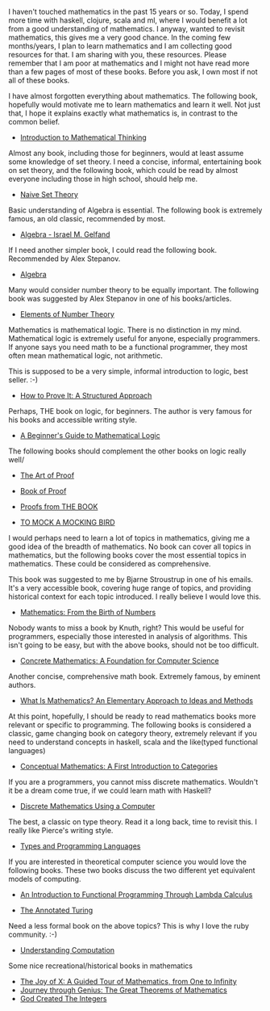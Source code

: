 I haven't touched mathematics in the past 15 years or so. Today, I spend more time with haskell, clojure, scala and ml, where I would benefit a lot from a good understanding of mathematics. I anyway, wanted to revisit mathematics, this gives me a very good chance. In the coming few months/years, I plan to learn mathematics and I am collecting good resources for that. I am sharing with you, these resources. Please remember that I am poor at mathematics and I might not have read more than a few pages of most of these books. Before you ask, I own most if not all of these books.

I have almost forgotten everything about mathematics. The following book, hopefully would motivate me to learn mathematics and learn it well. Not just that, I hope it explains exactly what mathematics is, in contrast to the common belief.

* [Introduction to Mathematical Thinking](http://www.amazon.com/Introduction-Mathematical-Thinking-Keith-Devlin-ebook/dp/B009LTPSTO)


Almost any book, including those for beginners, would at least assume some knowledge of set theory. I need a concise, informal, entertaining book on set theory, and the following book, which could be read by almost everyone including those in high school, should help me.

* [Naive Set Theory](http://www.amazon.com/Naive-Set-Theory-Paul-Halmos/dp/1614271313)

Basic understanding of Algebra is essential. The following book is extremely famous, an old classic, recommended by most.

* [Algebra - Israel M. Gelfand](http://www.amazon.com/Algebra-Israel-M-Gelfand/dp/0817636773)

If I need another simpler book, I could read the following book. Recommended by Alex Stepanov.

* [Algebra](http://www.amazon.com/Algebra-An-Elementary-Text-Book-set/dp/0821819313)

Many would consider number theory to be equally important. The following book was suggested by Alex Stepanov in one of his books/articles.

* [Elements of Number Theory](http://www.amazon.com/Elements-Number-Theory-Undergraduate-Mathematics/dp/0387955879)

Mathematics is mathematical logic. There is no distinction in my mind. Mathematical logic is extremely useful for anyone, especially programmers. If anyone says you need math to be a functional programmer, they most often mean mathematical logic, not arithmetic.

This is supposed to be a very simple, informal introduction to logic, best seller. :-)

* [How to Prove It: A Structured Approach](http://www.amazon.com/How-Prove-It-Structured-Approach/dp/0521675995)

Perhaps, THE book on logic, for beginners. The author is very famous for his books and accessible writing style.

* [A Beginner's Guide to Mathematical Logic](http://www.amazon.com/Beginners-Guide-Mathematical-Logic-Mathematics-ebook/dp/B00LV8EJJI)

The following books should complement the other books on logic really well/

* [The Art of Proof](http://www.amazon.com/The-Art-Proof-Mathematics-Undergraduate/dp/1441970223)

* [Book of Proof](http://www.amazon.com/Book-Proof-Richard-Hammack/dp/0989472108)

* [Proofs from THE BOOK](http://www.amazon.com/Proofs-THE-BOOK-Martin-Aigner/dp/3662442043)

* [TO MOCK A MOCKING BIRD](http://www.amazon.com/TO-MOCK-A-MOCKING-BIRD/dp/0394534913)


I would perhaps need to learn a lot of topics in mathematics, giving me a good idea of the breadth of mathematics. No book can cover all topics in mathematics, but the following books cover the most essential topics in mathematics. These could be considered as comprehensive.

This book was suggested to me by Bjarne Stroustrup in one of his emails. It's a very accessible book, covering huge range of topics, and providing historical context for each topic introduced. I really believe I would love this.

* [Mathematics: From the Birth of Numbers](http://www.amazon.com/Mathematics-Birth-Numbers-Jan-Gullberg/dp/039304002X)

Nobody wants to miss a book by Knuth, right? This would be useful for programmers, especially those interested in analysis of algorithms. This isn't going to be easy, but with the above books, should not be too difficult.

* [Concrete Mathematics: A Foundation for Computer Science ](http://www.amazon.com/Concrete-Mathematics-Foundation-Computer-Science/dp/0201558025)

Another concise, comprehensive math book. Extremely famous, by eminent authors.

* [What Is Mathematics? An Elementary Approach to Ideas and Methods](http://www.amazon.com/Mathematics-Elementary-Approach-Ideas-Methods/dp/0195105192)

At this point, hopefully, I should be ready to read mathematics books more relevant or specific to programming. The following books is considered a classic, game changing book on category theory, extremely relevant if you need to understand concepts in haskell, scala and the like(typed functional languages)

* [Conceptual Mathematics: A First Introduction to Categories](http://www.amazon.com/Conceptual-Mathematics-First-Introduction-Categories/dp/052171916X)

If you are a programmers, you cannot miss discrete mathematics. Wouldn't it be a dream come true, if we could learn math with Haskell?

* [Discrete Mathematics Using a Computer](http://www.amazon.com/Discrete-Mathematics-Using-Computer-ODonnell/dp/1846282411)

The best, a classic on type theory. Read it a long back, time to revisit this. I really like Pierce's writing style.

* [Types and Programming Languages](http://www.amazon.com/Types-Programming-Languages-Benjamin-Pierce/dp/0262162091)

If you are interested in theoretical computer science you would love the following books. These two books discuss the two different yet equivalent models of computing.

* [An Introduction to Functional Programming Through Lambda Calculus](http://www.amazon.com/Introduction-Functional-Programming-Calculus-Mathematics/dp/0486478831)

* [The Annotated Turing](http://www.amazon.com/Annotated-Turing-Through-Historic-Computability/dp/0470229055)

Need a less formal book on the above topics? This is why I love the ruby community. :-)

* [Understanding Computation](http://www.amazon.com/Understanding-Computation-Machines-Impossible-Programs/dp/1449329276)

Some nice recreational/historical books in mathematics

* [The Joy of X: A Guided Tour of Mathematics, from One to Infinity](http://www.amazon.com/Joy-Guided-Tour-Mathematics-Infinity-ebook/dp/B00A25NMO4)
* [Journey through Genius: The Great Theorems of Mathematics](http://www.amazon.com/Journey-through-Genius-Theorems-Mathematics/dp/014014739X)
* [God Created The Integers](http://www.amazon.com/God-Created-Integers-Mathematical-Breakthroughs-ebook/dp/B008164Q5A)
